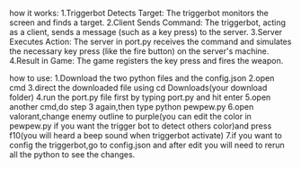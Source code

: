 how it works:
1.Triggerbot Detects Target: The triggerbot monitors the screen and finds a target.
2.Client Sends Command: The triggerbot, acting as a client, sends a message (such as a key press) to the server.
3.Server Executes Action: The server in port.py receives the command and simulates the necessary key press (like the fire button) on the server's machine.
4.Result in Game: The game registers the key press and fires the weapon.

how to use:
1.Download the two python files and the config.json
2.open cmd
3.direct the downloaded file using cd Downloads(your download folder)
4.run the port.py file first by typing port.py and hit enter
5.open another cmd,do step 3 again,then type python pewpew.py
6.open valorant,change enemy outline to purple(you can edit the color in pewpew.py if you want the trigger bot to detect others color)and press f10(you will heard a beep sound when triggerbot activate)
7.if you want to config the triggerbot,go to config.json and after edit you will need to rerun all the python to see the changes.
